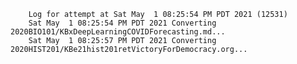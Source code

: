         Log for attempt at Sat May  1 08:25:54 PM PDT 2021 (12531)
        Sat May  1 08:25:54 PM PDT 2021 Converting 2020BIO101/KBxDeepLearningCOVIDForecasting.md...
        Sat May  1 08:25:57 PM PDT 2021 Converting 2020HIST201/KBe21hist201retVictoryForDemocracy.org...
